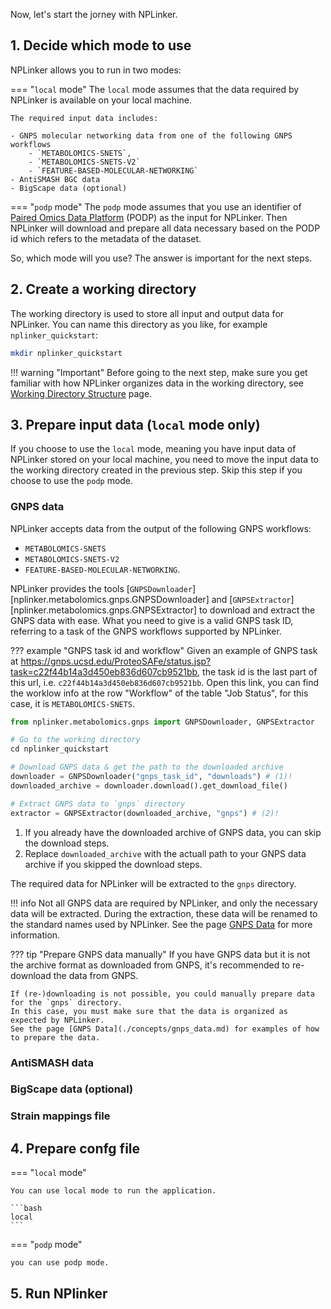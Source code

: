 Now, let's start the jorney with NPLinker.

## 1. Decide which mode to use
NPLinker allows you to run in two modes:

=== "`local` mode"
    The `local` mode assumes that the data required by NPLinker is available on your local machine.

    The required input data includes:

    - GNPS molecular networking data from one of the following GNPS workflows
        - `METABOLOMICS-SNETS`,
        - `METABOLOMICS-SNETS-V2`
        - `FEATURE-BASED-MOLECULAR-NETWORKING`
    - AntiSMASH BGC data
    - BigScape data (optional)


=== "`podp` mode"
    The `podp` mode assumes that you use an identifier of
    [Paired Omics Data Platform](https://pairedomicsdata.bioinformatics.nl/) (PODP) as the input for
    NPLinker. Then NPLinker will download and prepare all data necessary based on the PODP id which
    refers to the metadata of the dataset.


So, which mode will you use? The answer is important for the next steps.

## 2. Create a working directory
The working directory is used to store all input and output data for NPLinker. You can name this
directory as you like, for example `nplinker_quickstart`:

```bash title="Create a working directory"
mkdir nplinker_quickstart
```

!!! warning "Important"
    Before going to the next step, make sure you get familiar with how NPLinker organizes data in the
    working directory, see [Working Directory Structure](./concepts/working_dir_structure.md) page.


## 3. Prepare input data (`local` mode only)
If you choose to use the `local` mode, meaning you have input data of NPLinker stored on your local
machine, you need to move the input data to the working directory created in the previous step.
Skip this step if you choose to use the `podp` mode.

### GNPS data
NPLinker accepts data from the output of the following GNPS workflows:

- `METABOLOMICS-SNETS`
- `METABOLOMICS-SNETS-V2`
- `FEATURE-BASED-MOLECULAR-NETWORKING`.

NPLinker provides the tools [`GNPSDownloader`][nplinker.metabolomics.gnps.GNPSDownloader] and
[`GNPSExtractor`][nplinker.metabolomics.gnps.GNPSExtractor] to download and extract the GNPS data
with ease. What you need to give is a valid GNPS task ID, referring to a task of the GNPS workflows
supported by NPLinker.

??? example "GNPS task id and workflow"
    Given an example of GNPS task at https://gnps.ucsd.edu/ProteoSAFe/status.jsp?task=c22f44b14a3d450eb836d607cb9521bb,
    the task id is the last part of this url, i.e. `c22f44b14a3d450eb836d607cb9521bb`. Open this link,
    you can find the worklow info at the row "Workflow" of the table "Job Status", for this case,
    it is `METABOLOMICS-SNETS`.


```python title="Download & Extract GNPS data"
from nplinker.metabolomics.gnps import GNPSDownloader, GNPSExtractor

# Go to the working directory
cd nplinker_quickstart

# Download GNPS data & get the path to the downloaded archive
downloader = GNPSDownloader("gnps_task_id", "downloads") # (1)!
downloaded_archive = downloader.download().get_download_file()

# Extract GNPS data to `gnps` directory
extractor = GNPSExtractor(downloaded_archive, "gnps") # (2)!
```

1. If you already have the downloaded archive of GNPS data, you can skip the download steps.
2. Replace `downloaded_archive` with the actuall path to your GNPS data archive if you skipped the download steps.

The required data for NPLinker will be extracted to the `gnps` directory.

!!! info
    Not all GNPS data are required by NPLinker, and only the necessary data will be extracted.
    During the extraction, these data will be renamed to the standard names used by NPLinker.
    See the page [GNPS Data](./concepts/gnps_data.md) for more information.

??? tip "Prepare GNPS data manually"
    If you have GNPS data but it is not the archive format as downloaded from GNPS, it's recommended
    to re-download the data from GNPS.

    If (re-)downloading is not possible, you could manually prepare data for the `gnps` directory.
    In this case, you must make sure that the data is organized as expected by NPLinker.
    See the page [GNPS Data](./concepts/gnps_data.md) for examples of how to prepare the data.


### AntiSMASH data
### BigScape data (optional)
### Strain mappings file


## 4. Prepare confg file



=== "`local` mode"

    You can use local mode to run the application.

    ```bash
    local
    ```


=== "`podp` mode"

    you can use podp mode.


## 5. Run NPlinker

